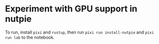 # Experiment with GPU support in nutpie

To run, install `pixi` and `rustup`, then run
`pixi run install-nutpie` and `pixi run lab` to the notebook.
